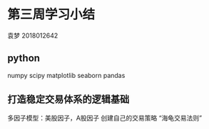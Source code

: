 # 第三周学习小结

袁梦 2018012642

## python
numpy
scipy
matplotlib
seaborn
pandas

## 打造稳定交易体系的逻辑基础
多因子模型：美股因子，A股因子
创建自己的交易策略
“海龟交易法则”